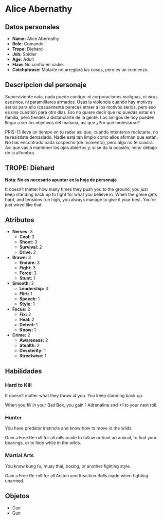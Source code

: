 
# Alice Abernathy

## Datos personales

* **Name:** Alice Abernathy
* **Role:** Comando
* **Trope:** Diehard
* **Job:** Soldier
* **Age:** Adult
* **Flaw:** No confío en nadie.
* **Catchphrase:** Matarte no arreglará las cosas, pero es un comienzo.

## Descripcion del personaje

Superviviente nata, nada puede contigo: ni corporaciones malignas, ni virus asesinos, ni paramilitares armados. Usas la violencia cuando hay motivos serios para ello (casualmente pareces atraer a los motivos serios, pero eso es una cuestión para otro día). Eso no quiere decir que no puedas estar en familia, pero tiendes a distanciarte de la gente. Los amigos de hoy pueden llegar a ser los objetivos del mañana, así que ¿Por qué molestarse?

PRIS-13 lleva un tiempo en tu radar así que, cuando intentaron reclutarte, no te resististe demasiado. Nadie está tan limpio como ellos afirman que están. No has encontrado nada sospecho (de momento), pero algo no te cuadra. Así que vas a mantener los ojos abiertos y, si se da la ocasión, mirar debajo de la alfombra.


## TROPE: Diehard

**Nota: No es necesario apuntar en la hoja de personaje**

It doesn’t matter how many times they push you to the ground, you just keep standing back up to fight for what you believe in. When the game gets hard, and tensions run high, you always manage to give it your best. You’re just wired like that.

## Atributos

* **Nerves:** 3
    * **Cool:** 3
    * **Shoot:** 3
    * **Survival:** 2
    * **Drive:** 2
* **Brawn:** 3
    * **Endure:** 3
    * **Fight:** 3
    * **Force:** 3
    * **Stunt:** 1
* **Smooth:** 2
    * **Leadership:** 3
    * **Flirt:** 1
    * **Speech:** 1
    * **Style:** 1
* **Focus:** 2
    * **Fix:** 2
    * **Heal:** 2
    * **Detect:** 1
    * **Know:** 1
* **Crime:** 2
    * **Awareness:** 2
    * **Stealth:** 2
    * **Desxterity:** 1
    * **Streetwise:** 1


## Habilidades

### Hard to Kill

It doesn’t matter what they throw at you. You keep standing back up.

When you fill in your Bad Box, you gain 1 Adrenaline and +1 to your next roll.


### Hunter

You have predator instincts and know how to move in the wilds.

Gain a Free Re-roll for all rolls made to follow or hunt an animal, to find your bearings, or to hide while in the wilds.


### Martial Arts

You know kung fu, muay thai, boxing, or another fighting style.

Gain a Free Re-roll for all Action and Reaction Rolls made when fighting unarmed.




## Objetos

* Gun
* Gun

